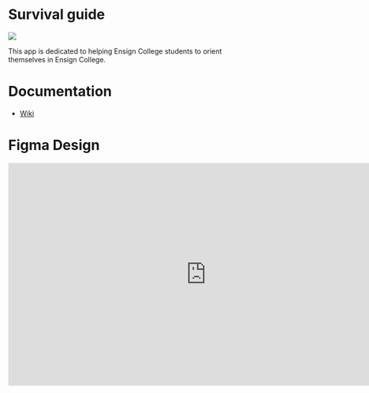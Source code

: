 # Survival guide

[![](https://dcbadge.vercel.app/api/server/jaavNtrG)](https://discord.gg/jaavNtrG)



This app is dedicated to helping Ensign College students to orient themselves in Ensign College. 

# Documentation
- [Wiki](https://github.com/Ensign-College/survival-guide/wiki)

# Figma Design 
<iframe style="border: 1px solid rgba(0, 0, 0, 0.1);" width="800" height="450" src="https://www.figma.com/embed?embed_host=share&url=https%3A%2F%2Fwww.figma.com%2Ffile%2FzexRFynwbqiUmh6ScvTQyV%2FUntitled%3Ftype%3Ddesign%26node-id%3D0%253A1%26mode%3Ddesign%26t%3DJuAmTXLfvSGXQUIy-1" allowfullscreen></iframe>